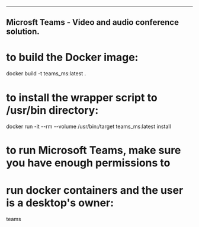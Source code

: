 -------
Microsft Teams - Video and audio conference solution.
-------

# to build the Docker image:
docker build -t teams_ms:latest .

# to install the wrapper script to /usr/bin directory:
docker run -it --rm --volume /usr/bin:/target teams_ms:latest install

# to run Microsoft Teams, make sure you have enough permissions to
# run docker containers and the user is a desktop's owner:
teams
